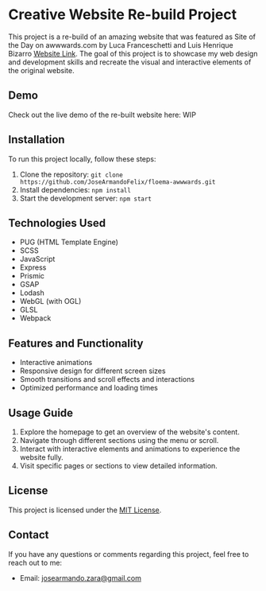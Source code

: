 # Creative Website Re-build Project

<!-- [![Website Preview](preview.png)](https://your-website-url.com) -->

This project is a re-build of an amazing website that was featured as Site of the Day on awwwards.com by Luca Franceschetti and Luis Henrique Bizarro [Website Link](https://floema.jewelry/). The goal of this project is to showcase my web design and development skills and recreate the visual and interactive elements of the original website.

## Demo

Check out the live demo of the re-built website here: WIP<!-- [Demo Link](https://your-website-url.com) -->

## Installation

To run this project locally, follow these steps:

1. Clone the repository: `git clone https://github.com/JoseArmandoFelix/floema-awwwards.git`
2. Install dependencies: `npm install`
3. Start the development server: `npm start`

## Technologies Used

- PUG (HTML Template Engine)
- SCSS
- JavaScript
- Express
- Prismic
- GSAP
- Lodash
- WebGL (with OGL)
- GLSL
- Webpack

## Features and Functionality

- Interactive animations
- Responsive design for different screen sizes
- Smooth transitions and scroll effects and interactions
- Optimized performance and loading times

## Usage Guide

1. Explore the homepage to get an overview of the website's content.
2. Navigate through different sections using the menu or scroll.
3. Interact with interactive elements and animations to experience the website fully.
4. Visit specific pages or sections to view detailed information.

## License

This project is licensed under the [MIT License](LICENSE.md).

## Contact

If you have any questions or comments regarding this project, feel free to reach out to me:

- Email: josearmando.zara@gmail.com
